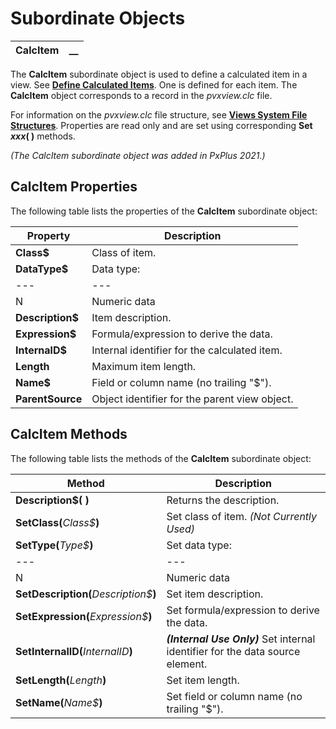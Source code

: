 # Subordinate Objects

**CalcItem** |  **__**  
---|---  
  
The **CalcItem** subordinate object is used to define a calculated item in a view. See **[Define Calculated Items](../View%20Maintenance/Define%20Calculated%20Items.md)**. One is defined for each item. The **CalcItem** object corresponds to a record in the _pvxview.clc_ file.

For information on the _pvxview.clc_ file structure, see **[Views System File Structures](../Views%20System%20File%20Structures/Overview.htm#clc)**. Properties are read only and are set using corresponding **Set _xxx_( )** methods.

_(The CalcItem subordinate object was added in PxPlus 2021.)_

## CalcItem Properties

The following table lists the properties of the **CalcItem** subordinate object:

**Property** |  **Description**  
---|---  
**Class$** |  Class of item.  
**DataType$** |  Data type: |  S |  String data **_(Default)_**  
---|---  
N |  Numeric data  
**Description$** |  Item description.  
**Expression$** |  Formula/expression to derive the data.  
**InternalD$** |  Internal identifier for the calculated item.  
**Length** |  Maximum item length.  
**Name$** |  Field or column name (no trailing "$").  
**ParentSource** |  Object identifier for the parent view object.  
  
## CalcItem Methods

The following table lists the methods of the **CalcItem** subordinate object:

**Method** |  **Description**  
---|---  
**Description$( )** |  Returns the description.  
**SetClass(**_Class$_**)** |  Set class of item. _(Not Currently Used)_  
**SetType(**_Type$_**)** |  Set data type: |  S |  String data  
---|---  
N |  Numeric data  
**SetDescription(**_Description$_**)** |  Set item description.  
**SetExpression(**_Expression$_**)** |  Set formula/expression to derive the data.  
**SetInternalID(**_InternalID_**)** |  **_(Internal Use Only)_** Set internal identifier for the data source element.  
**SetLength(**_Length_**)** |  Set item length.  
**SetName(**_Name$_**)** |  Set field or column name (no trailing "$").
